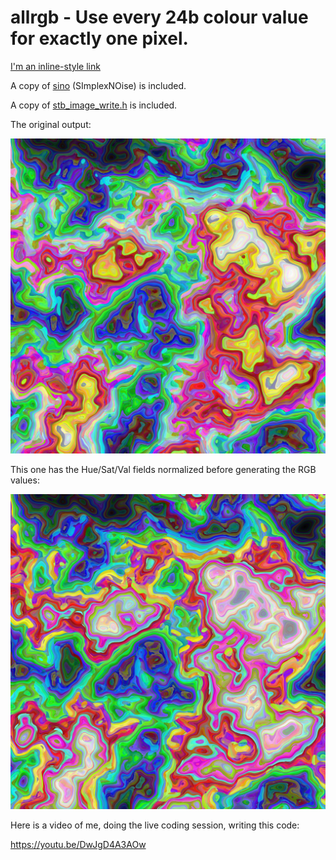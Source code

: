 # allrgb - Use every 24b colour value for exactly one pixel.

[I'm an inline-style link](https://www.google.com)

A copy of [sino](https://github.com/stolk/sino) (SImplexNOise) is included.

A copy of [stb_image_write.h](https://github.com/nothings/stb) is included.

The original output:

![Output (scaled down.)](images/out0.png "Output in low resolution.")

This one has the Hue/Sat/Val fields normalized before generating the RGB values:

![Output (scaled down.)](images/out1.png "Output in low resolution, normalized hsv.")

Here is a video of me, doing the live coding session, writing this code:

https://youtu.be/DwJgD4A3AOw 


